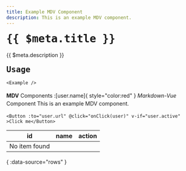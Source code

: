 ```yaml
---
title: Example MDV Component
description: This is an example MDV component.
---
```


# {{ $meta.title }}
{{ $meta.description }}

## Usage

```vue
<Example />
```

**MDV** Components :[user.name]{ style="color:red" }
*Markdown-Vue* Component
This is an example MDV component.  

```vue
<Button :to="user.url" @click="onClick(user)" v-if="user.active" >Click me</Button>
```

|id|name|action|
|--|----|------|
|No item found |
{ :data-source="rows" }



<script setup lang="ts">
import { ref, onMounted } from 'vue'
import { useMeta } from '../../src/useMeta'

console.log('meta', useMeta())

onMounted(async () => {
    
}) 

const rows = ref([
    { id: 1, name: { value: 'John Doe' } },
    { id: 2, name: { value: 'Smith John' } },
])


const user = ref({
    id: 1,
    name: 'John Doe',
})
/**
 * MDV Component Setup
 * You can write your Vue setup here.
 * e.g. import UserBadge from './UserBadge.vue'
 * const user = useUser()
 */
</script> 
 
<style scoped>
/* MDV Component Styles */
h1, h2, h3, h4, h5, h6 {
    font-weight: bold;
    font-family: monospace;
    margin: 1rem 0;
}

p {
    margin: 1rem 0;
    line-height: 1.5;
}
</style>
